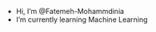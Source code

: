 - Hi, I’m @Fatemeh-Mohammdinia
- I’m currently learning Machine Learning

<!---
Fatemeh-Mohammdinia/Fatemeh-Mohammdinia is a ✨ special ✨ repository because its `README.md` (this file) appears on your GitHub profile.
You can click the Preview link to take a look at your changes.
--->
